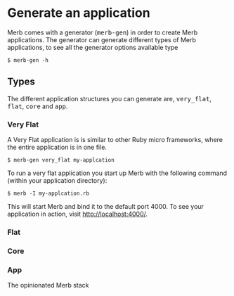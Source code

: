 # Generate an application
Merb comes with a generator (<tt>merb-gen</tt>) in order to create Merb applications. The generator can generate different types of Merb applications, to see all the generator options available type

    $ merb-gen -h
## Types
The different application structures you can generate are, <tt>very_flat</tt>, <tt>flat</tt>, <tt>core</tt> and <tt>app</tt>.

### Very Flat
A Very Flat application is is similar to other Ruby micro frameworks, where the entire application is in one file.

    $ merb-gen very_flat my-applcation

To run a very flat application you start up Merb with the following command (within your application directory):

    $ merb -I my-applcation.rb

This will start Merb and bind it to the default port 4000. To see your application in action, visit [http://localhost:4000/](http://localhost:4000/).

### Flat


### Core


### App
The opinionated Merb stack

